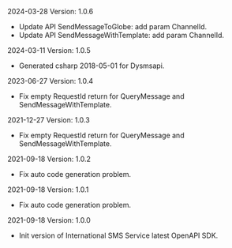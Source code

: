 2024-03-28 Version: 1.0.6
- Update API SendMessageToGlobe: add param ChannelId.
- Update API SendMessageWithTemplate: add param ChannelId.


2024-03-11 Version: 1.0.5
- Generated csharp 2018-05-01 for Dysmsapi.

2023-06-27 Version: 1.0.4
- Fix empty RequestId return for QueryMessage and SendMessageWithTemplate.

2021-12-27 Version: 1.0.3
- Fix empty RequestId return for QueryMessage and SendMessageWithTemplate.

2021-09-18 Version: 1.0.2
- Fix auto code generation problem.

2021-09-18 Version: 1.0.1
- Fix auto code generation problem.

2021-09-18 Version: 1.0.0
- Init version of International SMS Service latest OpenAPI SDK.

